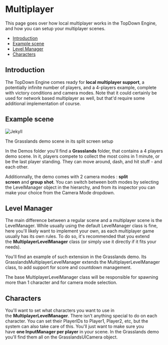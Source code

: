Multiplayer
===========

This page goes over how local multiplayer works in the TopDown Engine, and how you can setup your multiplayer scenes.

-   [Introduction](https://topdown-engine-docs.moremountains.com/multiplayer.html#introduction)[](https://topdown-engine-docs.moremountains.com/multiplayer.html#introduction)
-   [Example scene](https://topdown-engine-docs.moremountains.com/multiplayer.html#example-scene)[](https://topdown-engine-docs.moremountains.com/multiplayer.html#example-scene)
-   [Level Manager](https://topdown-engine-docs.moremountains.com/multiplayer.html#level-manager)[](https://topdown-engine-docs.moremountains.com/multiplayer.html#level-manager)
-   [Characters](https://topdown-engine-docs.moremountains.com/multiplayer.html#characters)[](https://topdown-engine-docs.moremountains.com/multiplayer.html#characters)

Introduction[](https://topdown-engine-docs.moremountains.com/multiplayer.html#introduction)
-------------------------------------------------------------------------------------------

The TopDown Engine comes ready for **local multiplayer support**, a potentially infinite number of players, and a 4-players example, complete with victory conditions and camera modes. Note that it could certainly be used for network based multiplayer as well, but that'd require some additional implementation of course.

Example scene[](https://topdown-engine-docs.moremountains.com/multiplayer.html#example-scene)
---------------------------------------------------------------------------------------------

![Jekyll](https://topdown-engine-docs.moremountains.com/images/multiplayer-1.png)

The Grasslands demo scene in its split screen setup

In the Demos folder you'll find a **Grasslands** folder, that contains a 4 players demo scene. In it, players compete to collect the most coins in 1 minute, or be the last player standing. They can move around, dash, and hit stuff - and each other.

Additionnally, the demo comes with 2 camera modes : **split screen** and **group shot**. You can switch between both modes by selecting the LevelManager object in the hierarchy, and from its inspector you can make your choice from the Camera Mode dropdown.

Level Manager[](https://topdown-engine-docs.moremountains.com/multiplayer.html#level-manager)
---------------------------------------------------------------------------------------------

The main difference between a regular scene and a multiplayer scene is the LevelManager. While usually using the default LevelManager class is fine, here you'll likely want to implement your own, as each multiplayer game usually has its own rules. To do so, it's recommended that you extend the **MultiplayerLevelManager** class (or simply use it directly if it fits your needs).

You'll find an example of such extension in the Grasslands demo. Its GrasslandsMultiplayerLevelManager extends the MultiplayerLevelManager class, to add support for score and countdown management.

The base MultiplayerLevelManager class will be responsible for spawning more than 1 character and for camera mode selection.

Characters[](https://topdown-engine-docs.moremountains.com/multiplayer.html#characters)
---------------------------------------------------------------------------------------

You'll want to set what characters you want to use in the **MultiplayerLevelManager**. There isn't anything special to do on each character. You can set their PlayerIDs to Player1, Player2, etc, but the system can also take care of this. You'll just want to make sure you have **one InputManager per player** in your scene. In the Grasslands demo you'll find them all on the GrasslandsUICamera object.